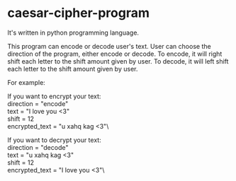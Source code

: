 # caesar-cipher-program
It's written in python programming language.

This program can encode or decode user's text. User can choose the direction of the program, either encode or decode.
To encode, it will right shift each letter to the shift amount given by user. To decode, it will left shift each letter to the shift amount given by user.  

For example:

If you want to encrypt your text:\
direction = "encode"\
text = "I love you <3"\
shift = 12\
encrypted_text = "u xahq kag <3"\


If you want to decrypt your text:\
direction = "decode"\
text = "u xahq kag <3"\
shift = 12\
encrypted_text = "I love you <3"\
